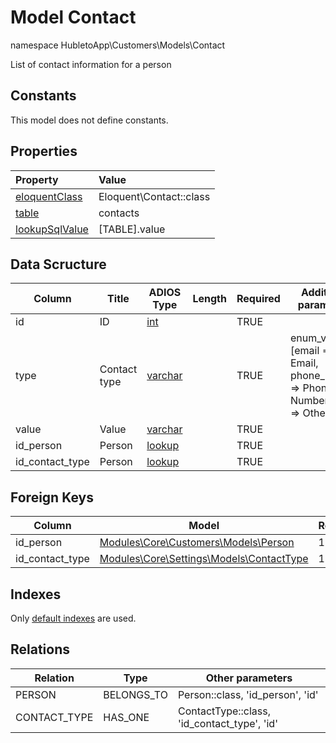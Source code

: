 # Model Contact

namespace HubletoApp\Customers\Models\Contact

List of contact information for a person

## Constants

This model does not define constants.

## Properties

| Property                                                                                 | Value                   |
| :--------------------------------------------------------------------------------------- | :---------------------- |
| [eloquentClass](https://docs.wai.blue/adios-framework/models/properties#eloquentClass)   | Eloquent\Contact::class |
| [table](https://docs.wai.blue/adios-framework/models/properties#table)                   | contacts                |
| [lookupSqlValue](https://docs.wai.blue/adios-framework/models/properties#lookupSqlValue) | [TABLE].value           |

## Data Scructure

| Column          | Title        | ADIOS Type                                                                 | Length | Required | Additional parameters                                                       |
| --------------- | ------------ | -------------------------------------------------------------------------- | ------ | -------- | --------------------------------------------------------------------------- |
| id              | ID           | [int](https://docs.wai.blue/adios-framework/models/attributes#int)         |        | TRUE     |                                                                             |
| type            | Contact type | [varchar](https://docs.wai.blue/adios-framework/models/attributes#varchar) |        | TRUE     | enum_values: [email => Email, phone_number => Phone Number, other => Other] |
| value           | Value        | [varchar](https://docs.wai.blue/adios-framework/models/attributes#varchar) |        | TRUE     |                                                                             |
| id_person       | Person       | [lookup](https://docs.wai.blue/adios-framework/models/attributes#lookup)   |        | TRUE     |                                                                             |
| id_contact_type | Person       | [lookup](https://docs.wai.blue/adios-framework/models/attributes#lookup)   |        | TRUE     |                                                                             |

## Foreign Keys

| Column          | Model                                                                          | Relation | OnUpdate | OnDelete |
| --------------- | ------------------------------------------------------------------------------ | -------- | -------- | -------- |
| id_person       | [Modules\Core\Customers\Models\Person](person)                                 | 1:1      | Cascade  | Restrict |
| id_contact_type | [Modules\Core\Settings\Models\ContactType](../../settings/models/contact-type) | 1:1      | Cascade  | Restrict |

## Indexes

Only [default indexes](https://docs.wai.blue/adios-framework/default-indexes) are used.

## Relations

| Relation     | Type       | Other parameters                            |
| ------------ | ---------- | ------------------------------------------- |
| PERSON       | BELONGS_TO | Person::class, 'id_person', 'id'            |
| CONTACT_TYPE | HAS_ONE    | ContactType::class, 'id_contact_type', 'id' |
